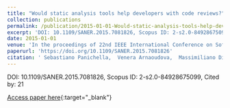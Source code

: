 ```yaml
---
title: "Would static analysis tools help developers with code reviews?"
collection: publications
permalink: /publication/2015-01-01-Would-static-analysis-tools-help-developers-with-code-reviews
excerpt: 'DOI: 10.1109/SANER.2015.7081826, Scopus ID: 2-s2.0-84928675099, Cited by: 21'
date: 2015-01-01
venue: 'In the proceedings of 22nd IEEE International Conference on Software Analysis, Evolution, and Reengineering, SANER 2015, Montreal, QC, Canada, March 2-6, 2015'
paperurl: 'https://doi.org/10.1109/SANER.2015.7081826'
citation: ' Sebastiano Panichella,  Venera Arnaoudova,  Massimiliano Di,  Giuliano Antoniol, &quot;Would static analysis tools help developers with code reviews?.&quot; In the proceedings of 22nd IEEE International Conference on Software Analysis, Evolution, and Reengineering, SANER 2015, Montreal, QC, Canada, March 2-6, 2015, 2015.'
---
```

DOI: 10.1109/SANER.2015.7081826, Scopus ID: 2-s2.0-84928675099, Cited by: 21

[Access paper here](https://doi.org/10.1109/SANER.2015.7081826){:target="_blank"}
